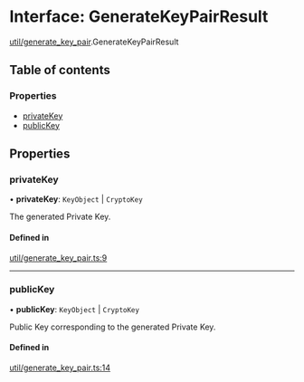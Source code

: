 # Interface: GenerateKeyPairResult

[util/generate_key_pair](../modules/util_generate_key_pair.md).GenerateKeyPairResult

## Table of contents

### Properties

- [privateKey](util_generate_key_pair.GenerateKeyPairResult.md#privatekey)
- [publicKey](util_generate_key_pair.GenerateKeyPairResult.md#publickey)

## Properties

### privateKey

• **privateKey**: `KeyObject` \| `CryptoKey`

The generated Private Key.

#### Defined in

[util/generate_key_pair.ts:9](https://github.com/panva/jose/blob/v3.19.0/src/util/generate_key_pair.ts#L9)

___

### publicKey

• **publicKey**: `KeyObject` \| `CryptoKey`

Public Key corresponding to the generated Private Key.

#### Defined in

[util/generate_key_pair.ts:14](https://github.com/panva/jose/blob/v3.19.0/src/util/generate_key_pair.ts#L14)
